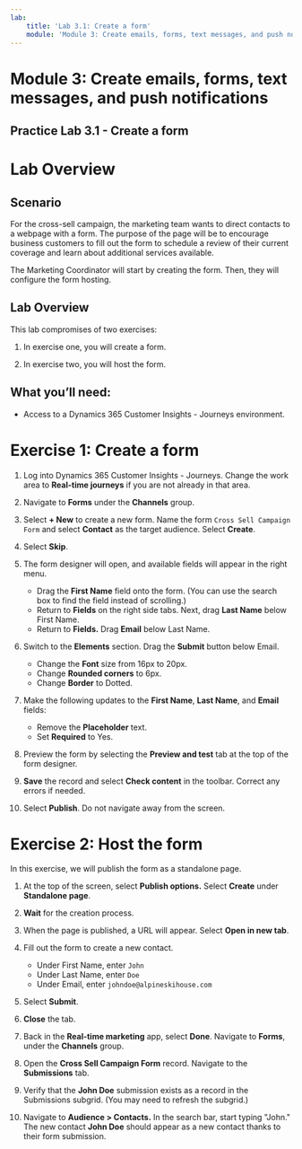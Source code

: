 ```yaml
---
lab:
    title: 'Lab 3.1: Create a form'
    module: 'Module 3: Create emails, forms, text messages, and push notifications'
---
```


# Module 3: Create emails, forms, text messages, and push notifications

## Practice Lab 3.1 - Create a form

# Lab Overview

## Scenario

For the cross-sell campaign, the marketing team wants to direct contacts to a webpage with a form. The purpose of the page will be to encourage business customers to fill out the form to schedule a review of their current coverage and learn about additional services available.

The Marketing Coordinator will start by creating the form. Then, they will configure the form hosting.

## Lab Overview

This lab compromises of two exercises:

1. In exercise one, you will create a form.

2. In exercise two, you will host the form.

## What you’ll need:

- Access to a Dynamics 365 Customer Insights - Journeys environment.


# Exercise 1: Create a form

1.  Log into Dynamics 365 Customer Insights - Journeys. Change the work area to **Real-time journeys** if you are not already in that area.

2.  Navigate to **Forms** under the **Channels** group.

3.  Select **+ New** to create a new form. Name the form `Cross Sell Campaign Form` and select **Contact** as the target audience. Select **Create**.

4.  Select **Skip**.

5.  The form designer will open, and available fields will appear in the right menu.

    - Drag the **First Name** field onto the form. (You can use the search box to find the field instead of scrolling.)
    - Return to **Fields** on the right side tabs. Next, drag **Last Name** below First Name.
    - Return to **Fields.** Drag **Email** below Last Name.

6.  Switch to the **Elements** section. Drag the **Submit** button below Email.
    - Change the **Font** size from 16px to 20px.
    - Change **Rounded corners** to 6px.
    - Change **Border** to Dotted.

7.  Make the following updates to the **First Name**, **Last Name**, and **Email** fields:
    - Remove the **Placeholder** text.
    - Set **Required** to Yes.

8.  Preview the form by selecting the **Preview and test** tab at the top of the form designer.

9.  **Save** the record and select **Check content** in the toolbar. Correct any errors if needed. 

10. Select **Publish**. Do not navigate away from the screen.


# Exercise 2: Host the form

In this exercise, we will publish the form as a standalone page.

1.  At the top of the screen, select **Publish options.** Select **Create** under **Standalone page**.

2.  **Wait** for the creation process.

3.  When the page is published, a URL will appear. Select **Open in new tab**.

4.  Fill out the form to create a new contact.
    - Under First Name, enter `John`
    - Under Last Name, enter `Doe`
    - Under Email, enter `johndoe@alpineskihouse.com`

5.  Select **Submit**.

6.  **Close** the tab.

7.  Back in the **Real-time marketing** app, select **Done**. Navigate to **Forms**, under the **Channels** group.

8.  Open the **Cross Sell Campaign Form** record. Navigate to the **Submissions** tab.

9.  Verify that the **John Doe** submission exists as a record in the Submissions subgrid. (You may need to refresh the subgrid.)

10. Navigate to **Audience > Contacts.** In the search bar, start typing "John." The new contact **John Doe** should appear as a new contact thanks to their form submission.


